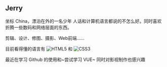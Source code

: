 ## Jerry

坐标 China，漂泊在外的一名少年
人话和计算机语言都说的不怎么好。同时喜欢折腾一些数码和网络层面的东西。

剪辑、设计、修图、摄影、Web前端……

目前看得懂的语言有
![HTML5](https://img.shields.io/badge/-HTML5-E34F26?style=plastic&logo=html5&logoColor=white)
和
![CSS3](https://img.shields.io/badge/-CSS3-1572B6?style=plastic&logo=css3)

最近在学习 Github 的使用和~尝试学习 VUE~
同时对影视制作也感兴趣

